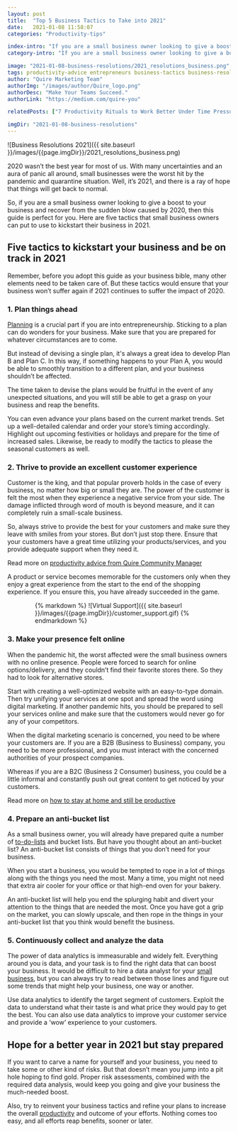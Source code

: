 ```yaml
---
layout: post
title:  "Top 5 Business Tactics to Take into 2021"
date:   2021-01-08 11:58:07
categories: "Productivity-tips"

index-intro: "If you are a small business owner looking to give a boost to your business and recover from the sudden blow caused by 2020, then this guide is perfect for you. Here are five tactics that small business owners can put to use to kickstart their business in 2021."
category-intro: "If you are a small business owner looking to give a boost to your business and recover from the sudden blow caused by 2020, then this guide is perfect for you. Here are five tactics that small business owners can put to use to kickstart their business in 2021."

image: "2021-01-08-business-resolutions/2021_resolutions_business.png"
tags: productivity-advice entrepreneurs business-tactics business-resolutions resolutions-2021 work-management-software work-management-app work-management-platform best-work-management-software work-management productivity productivity-app productivity-tool team-management-software work-management-software team-communication team-productivity task-scheduling-software increase-productivity remote-team to-do-list-app working-remotely task-management task-management-software project-management-software productivity-tips to-do-list task-list productivity-tips
author: "Quire Marketing Team"
authorImg: "/images/author/Quire_logo.png"
authorDesc: "Make Your Teams Succeed."
authorLink: "https://medium.com/quire-you"

relatedPosts: ["7 Productivity Rituals to Work Better Under Time Pressure", "What is Work Management Software and Why Your Team Needs One", "What is Agile Project Management and How Remote Teams Implement Agile With a Team Management Software"]

imgDir: "2021-01-08-business-resolutions"
---
```


![Business Resolutions 2021]({{ site.baseurl }}/images/{{page.imgDir}}/2021_resolutions_business.png)

2020 wasn’t the best year for most of us. With many uncertainties and an aura of panic all around, small businesses were the worst hit by the pandemic and quarantine situation. Well, it’s 2021, and there is a ray of hope that things will get back to normal.

So, if you are a small business owner looking to give a boost to your business and recover from the sudden blow caused by 2020, then this guide is perfect for you. Here are five tactics that small business owners can put to use to kickstart their business in 2021.

## Five tactics to kickstart your business and be on track in 2021

Remember, before you adopt this guide as your business bible, many other elements need to be taken care of. But these tactics would ensure that your business won’t suffer again if 2021 continues to suffer the impact of 2020.

### 1. Plan things ahead

[Planning](https://quire.io/blog/p/task-management-software-helps-productivity.html) is a crucial part if you are into entrepreneurship. Sticking to a plan can do wonders for your business. Make sure that you are prepared for whatever circumstances are to come.

But instead of devising a single plan, it's always a great idea to develop Plan B and Plan C. In this way, if something happens to your Plan A, you would be able to smoothly transition to a different plan, and your business shouldn’t be affected.

The time taken to devise the plans would be fruitful in the event of any unexpected situations, and you will still be able to get a grasp on your business and reap the benefits.

You can even advance your plans based on the current market trends. Set up a well-detailed calendar and order your store’s timing accordingly. Highlight out upcoming festivities or holidays and prepare for the time of increased sales. Likewise, be ready to modify the tactics to please the seasonal customers as well.

### 2. Thrive to provide an excellent customer experience

Customer is the king, and that popular proverb holds in the case of every business, no matter how big or small they are. The power of the customer is felt the most when they experience a negative service from your side. The damage inflicted through word of mouth is beyond measure, and it can completely ruin a small-scale business.

So, always strive to provide the best for your customers and make sure they leave with smiles from your stores. But don’t just stop there. Ensure that your customers have a great time utilizing your products/services, and you provide adequate support when they need it.

<p class="notice">Read more on <a href="https://quire.io/blog/p/remote-team-advice.html">productivity advice from Quire Community Manager</a></p>

A product or service becomes memorable for the customers only when they enjoy a great experience from the start to the end of the shopping experience. If you ensure this, you have already succeeded in the game.

<div style="max-width: 380px; max-height: 333px; margin: 0 auto;">
{% markdown %}
![Virtual Support]({{ site.baseurl }}/images/{{page.imgDir}}/customer_support.gif)
{% endmarkdown %}
</div>

### 3. Make your presence felt online

When the pandemic hit, the worst affected were the small business owners with no online presence. People were forced to search for online options/delivery, and they couldn’t find their favorite stores there. So they had to look for alternative stores.

Start with creating a well-optimized website with an easy-to-type domain. Then try unifying your services at one spot and spread the word using digital marketing. If another pandemic hits, you should be prepared to sell your services online and make sure that the customers would never go for any of your competitors.

When the digital marketing scenario is concerned, you need to be where your customers are. If you are a B2B (Business to Business) company, you need to be more professional, and you must interact with the concerned authorities of your prospect companies.

Whereas if you are a B2C (Business 2 Consumer) business, you could be a little informal and constantly push out great content to get noticed by your customers.

<p class="notice">Read more on <a href="https://quire.io/blog/p/work-from-home-tips.html">how to stay at home and still be productive</a></p>

### 4. Prepare an anti-bucket list

As a small business owner, you will already have prepared quite a number of [to-do-lists](https://quire.io/blog/p/Top-3-Online-To-Do-List-Software-Productivity-Tips.html) and bucket lists. But have you thought about an anti-bucket list? An anti-bucket list consists of things that you don’t need for your business.

When you start a business, you would be tempted to rope in a lot of things along with the things you need the most. Many a time, you might not need that extra air cooler for your office or that high-end oven for your bakery.

An anti-bucket list will help you end the splurging habit and divert your attention to the things that are needed the most. Once you have got a grip on the market, you can slowly upscale, and then rope in the things in your anti-bucket list that you think would benefit the business.

### 5. Continuously collect and analyze the data

The power of data analytics is immeasurable and widely felt. Everything around you is data, and your task is to find the right data that can boost your business. It would be difficult to hire a data analyst for your [small business](https://quire.io/blog/p/productivity-advice-from-enterpreneurs.html), but you can always try to read between those lines and figure out some trends that might help your business, one way or another.

Use data analytics to identify the target segment of customers. Exploit the data to understand what their taste is and what price they would pay to get the best. You can also use data analytics to improve your customer service and provide a ‘wow’ experience to your customers.

## Hope for a better year in 2021 but stay prepared

If you want to carve a name for yourself and your business, you need to take some or other kind of risks. But that doesn’t mean you jump into a pit hole hoping to find gold. Proper risk assessments, combined with the required data analysis, would keep you going and give your business the much-needed boost.

Also, try to reinvent your business tactics and refine your plans to increase the overall [productivity](https://quire.io) and outcome of your efforts. Nothing comes too easy, and all efforts reap benefits, sooner or later.

[jekyll]:      http://jekyllrb.com
[jekyll-gh]:   https://github.com/jekyll/jekyll
[jekyll-help]: https://github.com/jekyll/jekyll-help